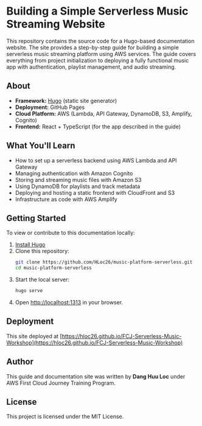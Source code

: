 # Building a Simple Serverless Music Streaming Website

This repository contains the source code for a Hugo-based documentation website. The site provides a step-by-step guide for building a simple serverless music streaming platform using AWS services. The guide covers everything from project initialization to deploying a fully functional music app with authentication, playlist management, and audio streaming.

## About

- **Framework:** [Hugo](https://gohugo.io/) (static site generator)
- **Deployment:** GitHub Pages
- **Cloud Platform:** AWS (Lambda, API Gateway, DynamoDB, S3, Amplify, Cognito)
- **Frontend:** React + TypeScript (for the app described in the guide)

## What You'll Learn

- How to set up a serverless backend using AWS Lambda and API Gateway
- Managing authentication with Amazon Cognito
- Storing and streaming music files with Amazon S3
- Using DynamoDB for playlists and track metadata
- Deploying and hosting a static frontend with CloudFront and S3
- Infrastructure as code with AWS Amplify

## Getting Started

To view or contribute to this documentation locally:

1. [Install Hugo](https://gohugo.io/getting-started/installing/)
2. Clone this repository:
    ```sh
    git clone https://github.com/HLoc26/music-platform-serverless.git
    cd music-platform-serverless
    ```
3. Start the local server:
    ```sh
    hugo serve
    ```
4. Open [http://localhost:1313](http://localhost:1313) in your browser.

## Deployment

This site deployed at [https://hloc26.github.io/FCJ-Serverless-Music-Workshop](https://hloc26.github.io/FCJ-Serverless-Music-Workshop)

## Author

This guide and documentation site was written by **Dang Huu Loc** under AWS First Cloud Journey Training Program.

## License

This project is licensed under the MIT License.

